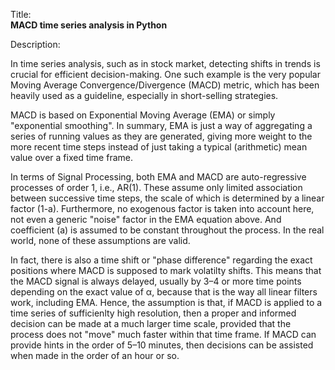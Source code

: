 Title:<br/>
<b>MACD time series analysis in Python</b>

Description:<br/>
<p>In time series analysis, such as in stock market, detecting shifts in trends is crucial for efficient decision-making. One such example is the very popular Moving Average Convergence/Divergence (MACD) metric, which has been heavily used as a guideline, especially in short-selling strategies.</p>
<p>MACD is based on Exponential Moving Average (EMA) or simply "exponential smoothing". In summary, EMA is just a way of aggregating a series of running values as they are generated, giving more weight to the more recent time steps instead of just taking a typical (arithmetic) mean value over a fixed time frame.</p>
<p>In terms of Signal Processing, both EMA and MACD are auto-regressive processes of order 1, i.e., AR(1). These assume only limited association between successive time steps, the scale of which is determined by a linear factor (1-a). Furthermore, no exogenous factor is taken into account here, not even a generic "noise" factor in the EMA equation above. And coefficient (a) is assumed to be constant throughout the process. In the real world, none of these assumptions are valid.</p>
<p>In fact, there is also a time shift or "phase difference" regarding the exact positions where MACD is supposed to mark volatilty shifts. This means that the MACD signal is always delayed, usually by 3–4 or more time points depending on the exact value of α, because that is the way all linear filters work, including EMA. Hence, the assumption is that, if MACD is applied to a time series of sufficienlty high resolution, then a proper and informed decision can be made at a much larger time scale, provided that the process does not "move" much faster within that time frame. If MACD can provide hints in the order of 5–10 minutes, then decisions can be assisted when made in the order of an hour or so.</p>
